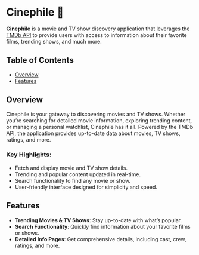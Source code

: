 # Cinephile 🎥  

**Cinephile** is a movie and TV show discovery application that leverages the [TMDb API](https://www.themoviedb.org/documentation/api) to provide users with access to information about their favorite films, trending shows, and much more.  

## Table of Contents  

- [Overview](#overview)  
- [Features](#features)  

## Overview  

Cinephile is your gateway to discovering movies and TV shows. Whether you’re searching for detailed movie information, exploring trending content, or managing a personal watchlist, Cinephile has it all. Powered by the TMDb API, the application provides up-to-date data about movies, TV shows, ratings, and more.  

### Key Highlights:  
- Fetch and display movie and TV show details.  
- Trending and popular content updated in real-time.  
- Search functionality to find any movie or show.  
- User-friendly interface designed for simplicity and speed.  

## Features  

- **Trending Movies & TV Shows**: Stay up-to-date with what’s popular.  
- **Search Functionality**: Quickly find information about your favorite films or shows.  
- **Detailed Info Pages**: Get comprehensive details, including cast, crew, ratings, and more.   
